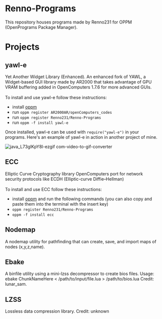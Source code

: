 # Renno-Programs
This repository houses programs made by Renno231 for OPPM (OpenPrograms Package Manager).

# Projects
## yawl-e
Yet Another Widget Library (Enhanced). An enhanced fork of YAWL, a Widget-based GUI library made by AR2000 that takes advantage of GPU VRAM buffering added in OpenComputers 1.7.6 for more advanced GUIs.
<br><br> To install and use yawl-e follow these instructions:
- install [oppm](https://ocdoc.cil.li/tutorial:program:oppm)
- run `oppm register AR2000AR/openComputers_codes`
- run `oppm register Renno231/Renno-Programs`
- run `oppm -f install yawl-e`

Once installed, yawl-e can be used with `require("yawl-e")` in your programs.
Here's an example of yawl-e in action in another project of mine.

![java_L73glKpY8l-ezgif com-video-to-gif-converter](https://github.com/Renno231/Renno-Programs/assets/75190549/d81f54f3-d4f1-42af-aa90-b245ecd3b330)


## ECC
Elliptic Curve Cryptography library OpenComputers port for network security protocols like ECDH (Elliptic-curve Diffie–Hellman)
<br><br> To install and use ECC follow these instructions:
- install [oppm](https://ocdoc.cil.li/tutorial:program:oppm) and run the following commands (you can also copy and paste them into the terminal with the insert key)
- `oppm register Renno231/Renno-Programs`
- `oppm -f install ecc`

## Nodemap
A nodemap utility for pathfinding that can create, save, and import maps of nodes (x,y,z,name).

## Ebake
A binfile utility using a mini-lzss decompressor to create bios files. Usage: ebake ChunkNameHere < /path/to/input/file.lua > /path/to/bios.lua Credit: lunar_sam.

## LZSS
Lossless data compression library. Credit: unknown
